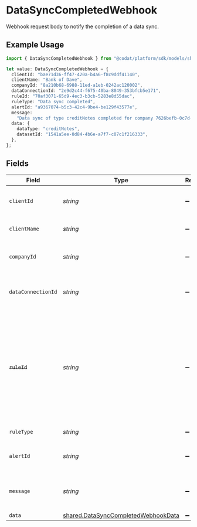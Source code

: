 # DataSyncCompletedWebhook

Webhook request body to notify the completion of a data sync.

## Example Usage

```typescript
import { DataSyncCompletedWebhook } from "@codat/platform/sdk/models/shared";

let value: DataSyncCompletedWebhook = {
  clientId: "bae71d36-ff47-420a-b4a6-f8c9ddf41140",
  clientName: "Bank of Dave",
  companyId: "8a210b68-6988-11ed-a1eb-0242ac120002",
  dataConnectionId: "2e9d2c44-f675-40ba-8049-353bfcb5e171",
  ruleId: "70af3071-65d9-4ec3-b3cb-5283e8d55dac",
  ruleType: "Data sync completed",
  alertId: "a9367074-b5c3-42c4-9be4-be129f43577e",
  message:
    "Data sync of type creditNotes completed for company 7626befb-0c7d-49a4-9366-bc4c81b4e4b7",
  data: {
    dataType: "creditNotes",
    datasetId: "1541a5ee-0d84-4b6e-a7f7-c07c1f216333",
  },
};
```

## Fields

| Field                                                                                                                                                    | Type                                                                                                                                                     | Required                                                                                                                                                 | Description                                                                                                                                              | Example                                                                                                                                                  |
| -------------------------------------------------------------------------------------------------------------------------------------------------------- | -------------------------------------------------------------------------------------------------------------------------------------------------------- | -------------------------------------------------------------------------------------------------------------------------------------------------------- | -------------------------------------------------------------------------------------------------------------------------------------------------------- | -------------------------------------------------------------------------------------------------------------------------------------------------------- |
| `clientId`                                                                                                                                               | *string*                                                                                                                                                 | :heavy_minus_sign:                                                                                                                                       | Unique identifier for your client in Codat.                                                                                                              |                                                                                                                                                          |
| `clientName`                                                                                                                                             | *string*                                                                                                                                                 | :heavy_minus_sign:                                                                                                                                       | Name of your client in Codat.                                                                                                                            |                                                                                                                                                          |
| `companyId`                                                                                                                                              | *string*                                                                                                                                                 | :heavy_minus_sign:                                                                                                                                       | Unique identifier for your SMB in Codat.                                                                                                                 | 8a210b68-6988-11ed-a1eb-0242ac120002                                                                                                                     |
| `dataConnectionId`                                                                                                                                       | *string*                                                                                                                                                 | :heavy_minus_sign:                                                                                                                                       | Unique identifier for a company's data connection.                                                                                                       | 2e9d2c44-f675-40ba-8049-353bfcb5e171                                                                                                                     |
| ~~`ruleId`~~                                                                                                                                             | *string*                                                                                                                                                 | :heavy_minus_sign:                                                                                                                                       | : warning: ** DEPRECATED **: This will be removed in a future release, please migrate away from it as soon as possible.<br/><br/>Unique identifier for the rule. |                                                                                                                                                          |
| `ruleType`                                                                                                                                               | *string*                                                                                                                                                 | :heavy_minus_sign:                                                                                                                                       | The type of rule.                                                                                                                                        |                                                                                                                                                          |
| `alertId`                                                                                                                                                | *string*                                                                                                                                                 | :heavy_minus_sign:                                                                                                                                       | Unique identifier of the webhook event.                                                                                                                  |                                                                                                                                                          |
| `message`                                                                                                                                                | *string*                                                                                                                                                 | :heavy_minus_sign:                                                                                                                                       | A human-readable message about the webhook.                                                                                                              |                                                                                                                                                          |
| `data`                                                                                                                                                   | [shared.DataSyncCompletedWebhookData](../../../sdk/models/shared/datasynccompletedwebhookdata.md)                                                        | :heavy_minus_sign:                                                                                                                                       | N/A                                                                                                                                                      |                                                                                                                                                          |